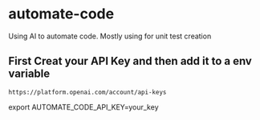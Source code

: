 # automate-code
Using AI to automate code. Mostly using for unit test creation


## First Creat your API Key and then add it to a env variable

    https://platform.openai.com/account/api-keys

export AUTOMATE_CODE_API_KEY=your_key
